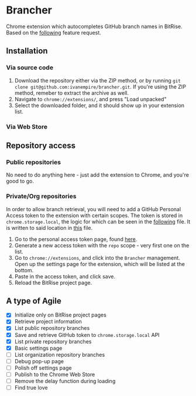 # Brancher
Chrome extension which autocompletes GitHub branch names in BitRise. Based on the [following](https://discuss.bitrise.io/t/branch-name-suggestion-feature/4543) feature request.

## Installation

### Via source code
1. Download the repository either via the ZIP method, or by running `git clone git@github.com:ivanempire/brancher.git`.
   If you're using the ZIP method, remeber to extract the archive as well.
2. Navigate to `chrome://extensions/`, and press "Load unpacked"
3. Select the downloaded folder, and it should show up in your extension list.

### Via Web Store


## Repository access
### Public repositories
No need to do anything here - just add the extension to Chrome, and you're good to go.

### Private/Org repositories
In order to allow branch retrieval, you will need to add a GitHub Personal Access token to the extension with certain
scopes. The token is stored in `chrome.storage.local`, the logic for which can be seen in the [following](https://github.com/ivanempire/brancher/blob/cd34f39a83e57e0f9579a8450dfbe198bfda13c3/background.js#L27)
file. It is written to said location in [this](https://github.com/ivanempire/brancher/blob/cd34f39a83e57e0f9579a8450dfbe198bfda13c3/options.js#L6) file.

1. Go to the personal access token page, found [here](https://github.com/settings/tokens/new).
2. Generate a new access token with the `repo` scope - very first one on the list.
3. Go to `chrome://extensions`, and click into the `Brancher` management. Open up the settings page for the extension,
which will be listed at the bottom.
4. Paste in the access token, and click save.
5. Reload the BitRise project page.

## A type of Agile
- [x] Initialize only on BitRise project pages
- [x] Retrieve project information
- [x] List public repository branches
- [x] Save and retrieve GitHub token to `chrome.storage.local` API
- [x] List private repository branches
- [x] Basic settings page
- [ ] List organization repository branches
- [ ] Debug pop-up page
- [ ] Polish off settings page
- [ ] Publish to the Chrome Web Store
- [ ] Remove the delay function during loading
- [ ] Find true love